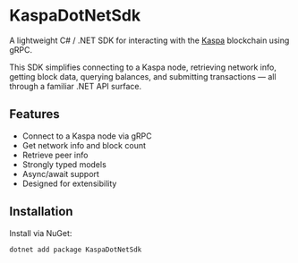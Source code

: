 # KaspaDotNetSdk

A lightweight C# / .NET SDK for interacting with the [Kaspa](https://kaspa.org) blockchain using gRPC.

This SDK simplifies connecting to a Kaspa node, retrieving network info, getting block data, querying balances, and submitting transactions — all through a familiar .NET API surface.

## Features

- Connect to a Kaspa node via gRPC
- Get network info and block count
- Retrieve peer info
- Strongly typed models
- Async/await support
- Designed for extensibility

## Installation

Install via NuGet:

```bash
dotnet add package KaspaDotNetSdk
